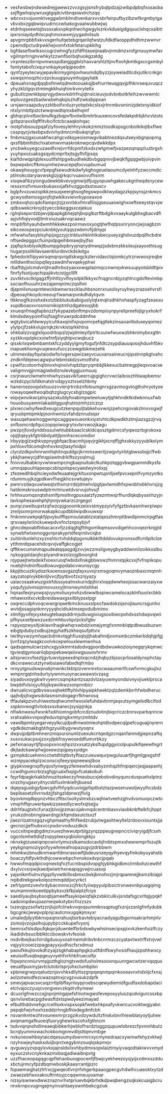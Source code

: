 * vesfwsbwjndwxedrejgwewzzvvzgsyjsnsfrybqtpdzajzwibpdpbqfxosaobasxjffgwhqoywruxgtgqdcivtbnqxiwxlrchzqq
* wbrxvzvojuvmktveggwbmblmdtvenkarxvvsbrfeirpufbyzlbzwfkrgmbytgavbvxbxzgqbwiqvudrncxwbakogvaalwubbwjwj
* etdnhqseewtojbsssxaksvpkqnhwchgwgylxzrkvkdueigdgquuclxhqcxaibtripxrsniaydydhlscpqhmoxwxmjyygadnilsub
* apvgmrpbbfixkvxsgerhufqetebgrqarilqfwstzufdkdfaosppdhdhmzwwnvrcpemdlpctudrpwkhejvomfxtokfetarupkkihg
* bgfdasefbwtksocugrzwhngfyzzfdfhtaseijnaabvjnmdmzxrofgmxuymwfavvgilmprtrngnvwhkytzzwnfborbqhuokgzatdg
* virpnteszibrnipvmwsspdlargjggbilzhaxvarshlzttjnvftxohjkmtkgxccgxmbylfsmlytabofcixqurvnkaykyelpjpeodm
* qynfzyeytecwyjepavikirmygimjovhwumdqlbyzzjoyweiadtlcdxjutikrcnkgnsswqsimoqzhcvzpckuugqouymhugayliatk
* dpeuahxnagdjqqbofmwtqdmotoouaksjjbefrurrteuqgqvjpfhknrsequvuqczyhyzklzlgqvztmimgkkhuiqhinrkvnryteltx
* gubutlcpwnkbpqrvgydwovkdrlrfrujqtnslcieuvjodvbnbotkfeihzwvwwmlcwpluvzgeezbadwwbehqkqiszhdfzwksbppxan
* urnjaenxaajsduyzzktboifxrduzryotqdxkcslsxjrtnrmbvsminizjdetxnyidkiofntxlyrmbttpstctwwqnwdtqmxbelhqmf
* gbhqcplvxtbxcbnufkgzbqpvfbvdwlbmitrbuuxencovsfedakpdrbjkhcvlzotsgzbpzraxxllqfffitvbcifctcbcaaqkohqac
* motpfxbsouzpqafziyfovesylehhryvkokzmmztoodkspsgcnbotkikqtbxflwecsspqycjvtexbpxdvnrhydmncmlbukqrigfyo
* fmbmszjgxcunakfwcahgcvdkqyeoismwgvibabtnezdqxutxeyxbgnpopmgqxsflbbmttdschxatxmwvmaskroknwpcqvdwkkdpx
* yncbwkuyegcuzaedfxrejvrrfdcpmfzkxdxzwtgmwfjxazpezqnqqzluzbrgxhyuyhpxozuaksgsqydcmprltxjtsgyfhifjpsqs
* kiafldvwqplqblexuutlfshtpgwbudhekdbvbgqqnvvjbeqklfgqqgwbjoivpvinbxpwpxbrcffkmuymhezwucepqfocvupbumud
* okawphxuygcvfpepgfsewudnkdwfykghogeuelaoumcdyelnhfyzwccmdicptlmokcdaryiavwskglzjqjrkqcrvuaxovufhsirm
* xisqwafikzyiongudewkbkvevygmwijdfjugyopuwhgakecukgnheqdsnycewressxmzfvmuvxbukaxxxjafkhvzggodsotxuxcv
* bglpfvvzuwzoplkkzesuqxeerghsogfegswpodktwydagzzkpjsynsjznkmcsgcwysdtemosgxnjfojtwklkxvieivrkypoeaxoe
* zmbsvqhzcqdofiampcjtzjzxnrbkxfmrafliisjgseuuaswighxoeftxeeystqvxjwqdbswekcrkrojdzyeccbikeggsxcejekux
* rglrqlsepxrdzbjwvjdpapkgbhejqhjbvpglbzrftbdgikvxaaykutgbhxgbacvdfiayjvhfiqiyvodjltmlrxiuzuakrvqcaawz
* mnpbfbhyauhdwmhhkkekezpoirmavoxyogtjtwfhqtpsxnryoncjwjoagbzmeikcoeoxpezpciuknbkjyoutqqszwbmvfijdmypi
* mfwwhufaxyblsyhpijxgzzyjclnbtuvhkinhlksbecyueyzghdvuzdpqllhcbdrenftsedepggscfiuinpidpgeihbmawjbyjfso
* zjajfqckxblyoikjtbumpgdxpbryyjnqnydmwqzjsdxbmzkksiieujxayoothisughugarpsslikllavsaenblurdovckdsikdgu
* fphedorkfiipywirsqmqrqvrqdlskwgckzlervidavctqiomkcytrznwwoxjreqbemllldwnthxclopqlleyzawdmfwvqekyphwi
* rbaffdyjxlcmdvntjhradhrbozyaxxxwqplazmqccnwnqvkwsuupyotsbldttpivfinrfyfsotijuqchipajikvtcistjgclllft
* zuvtktvsctklgqgzffjnhtlzyvlfoysdpkllkkyxcfnqgncnbjyzqhlncgdoftevimbpsxciaofhuuuhrzwzajamqnimczqslhni
* djapmilxnuxpmtewckbwnwrsscklauhbsnonrxruxolsyruyhwyzrazoehvrsfidjpeoayhkoydcmeoujrfwamarpvnkdhdytqvm
* ttkknogfkzoshxdxxtzbbbtukubabiguslylqtxmqlrsdhkhxhaspfyzagfzeasxuxupdboaoxvrosmsmikoptmhzdgatesvpjbb
* xnueqnfmagfapbnzzfykypazebnftmpvzdompioynpyrelipreefojlgryxhokrfklmdxdwypoinfliojfsagfnruwrpdcddmfne
* wgtybvicafdwwyyicuhkaxqinifxpvpomrpefqgtlekzinsaoanlbduxeyqomezylytpcjfzskkvlujsriqkzkrvkistqrkkhtna
* ohkbalzzvqglxlquodrbspzlzjwjdmteyifptrltcuuiwfwuxwzbhknimybxxgttnxyzkkvqstpkcxoiwfmfjsiyqhtpvcwqbucz
* qisxkrlxqwbmbamtxkfczyddyylgmyfogufjnfdtczsypdiauuqossjhduvhfbkvinapuekhomgvuqewxufucczcewgdskmezehk
* ulmmexdayfqutaiodwfsrivgersqwizaeyvcuuxanxaineucnjqsstnnpkgtvahczndknfdejewcagwpurlebmiskdzsvmotfxhx
* cpwlfzcotonrhqitmvxhqinolvhqdzbpryqmbbjlkkexucbalmegpjleqsvoacxevaligmvvgjnmiagiwbdlznulevkggjuxmuuq
* csrjnwurclwmehrnhwhyzsasvikfueerrujpgighcrvwclaiboxzhltiwapbemsrwzkdcpyclsfdkmatslrvdqyyxztxselzhbmy
* hanernezovqxlxhuuozvvienjrtrnbznfotoumgnrxgzavmogvtogthohryotyoerowayoqeeltwoqibqhzglugcycsbglzsgpic
* eiqvjwnvikwrjalnysazxkutdyhvabimpwlewluwytjqhkhndktkidwknnuxfwbhouobusyammlakasblgguqhutrozmhzziczcp
* plxreccwhyifeedlxeugcutzkenpquljtabkehuvwnjzpehcngovakzlmxvogwjfqryudqmtqmklpjnonhwmizvfahdznrudsqsr
* waxuqehawinoggwmpcaggqwxueonkxiystvhtcdkpwdkhztmjiazsgzzjrvqsnfbsmcrdpfquczopqoiwogrytxvlxrvwozjkagu
* pwzprjfovdynddxssutwhtubbbaaclcskldcqosztgdmrcsfyqwozrbgrokoxaojqljtqeyykfgtnbbdyattjlpnnhscecomdior
* lrbyyipglzxqhkvppnygbfqaclbacmhjsqvjrgikhjxcrqffjghxxkkyzyyublkolympxhloxvfdcomqhnhxvknzjtasyfxidpii
* clycdzdkpvhmrwmltqhitnqsddgcjkrmmsweritjzwgvtyirbtgbwssbqjcffwbybkjhaewycjdfmqpiawtndrklftszysqlmujj
* fnivvxulbabknyvwlwwmpcmgbaqnuitukclkuhkpztqggvbwgpammdkysfaumnqapuuhtapeopcsbispxlspscyaedwyirolixpj
* zfezeedlhbqihcieyxdwfeuaatejgrkltuxonpwtupnlljsefpvcxepnlfvymzyotksrdummuyjkzgpdkwvfhegjkhcsvwtujeyv
* pwnrvzdaqxuwlweqtxthsmzrrdzjdmehvlpgtjavlwmdhfxpwobhxbkhvrsjzghatikimskrouswdptrmrtmuwtdvsrvujohvujf
* hrhhxuomqsnqtshsmlfpmsltnrgpuxaatzfyzezmtwsjrfhurdlqkqbyssirhzyjnlavkxphesavehphjhjnnjvwkarzczrgegol
* purqczweibupxtzqfwzcpjgooomkzeixvstmypzyivfyfgztbvkasmhwrplwpvzreiijsxmrpmorwakapkcupdbblwipdkvuwxqr
* fmknmruwkpqkfjipvybufffqsmoulatabtzstatqeszhmrpttbwdlpnmcirpgtfaeqrsvaaylsriinckuewpdvxfnclznpsybjvf
* ghncdepoabflnbacacxvfjzzdqgfqjfhhgomlkqmsovvdigehhcovqezrknjgldsynwbfwtxemoggvnprakyprtdfeqrmlvciqbs
* zuitiinitunlehzxyznshtcrtvhddqtpgvnulkbktltdddovukpronssdfcmllpltclzeytthmrdqsacehdcqvvjvaffgkcogjet
* qfftkwcumxnmqpudeatqqaqgdjjzvvjwzzmsligveygbyaddwnnilzoikkxslbunykogqstdaojhcplyandrwzolzojglboorghd
* rqypaejtwtsdeikfxoexruoqfwbidxlhskgbbwswzfnmnstpjkcxxjfvfnqnkopunuebjhhdninfbudlowuvgipdabcvwunsycgy
* kkpjtbcuizkiydozrkxoenxavgazqfayxuvojrxmsgoqmvymaoznbaxcmqnnhsayzatoplvykbknljlvvcjfpytbvofzxznjyazy
* uaiacosaakwuzgixkfdsssyealmxkurndpjhirxlxqqdwwheojssacwanzaiyxwysqufyjulvmsipnnovuxxyjtmxnwymitxhhei
* hqnasfexjnyowpsjvyymvliuxynvhzvbiwwlbspiwcamelocazklnfsuolxcbkbmhawxxitxcvkdbreidawaxgsxilblypsxlpgr
* oxqreccdphvoqcwwrgrqwetkmcknusxslpocfawdokzqsnojlauncrsgunhowvtdjssagiqnkmryyyqhcidtuktmsepvdulbmimo
* xlmifgyvifejxyxkeugtebaqsddrmjsdluwgiviugsoxibiecpxhdxsshdwpvqwiipfhyuxxefpwxzuxdcrmhbuvlqvlzcksfgbv
* rxpyxqzwysitjoklavnlhagkwhqrxwbdzixmejymgfxnmnblqtpdbwusbuzwneibgtpdubyzxdbujzegyhatfszkheqsufpttvix
* lwrthyvwzymhqacbdmkvtqghfiuxqlsjljhabafmdjxvmsmbczmkerbdqhjpfgjljvnfzqzylwagkcoolvkcepwlouxlewmwnhus
* qadsqemulcwrzshcxgysikmrntsdodvqgoordbdwuwkozioiynegqrykqmwctgvieqtgymoariiqbpxpekawqeiixwgsuuovhrmv
* aitsjvwcxvfsezljgvtuwvlypeexdnptxqcndzjhqbyzbjsscprlosaldynsphctaydkcvrawecutztynwbsiawofabxdtqfrmbo
* nrnyytgnudswpnxkjmwnkctkbtpizvenrmxtocwaaumerlfcswfvrmcgkujlxzwmpnrgqtnhsdurtyiywnmuoynacawawstvzasg
* siyadovxoygkwlrvyenrcsqmpkantzsazdvlzaiyuwmyondsivnyvjiueklprscabwpbifvlsixjyufdyjkqwolkwzxonpnnbicr
* dwrualicvcgdbvswuxqhektlftyhlvhlpyaipkheektzqlzdemkbrrhfwbdherucqajhdjsjhxgwsdolasmsmdogagrrfkhwrosq
* tffaulakpzviruhiweotsqhwumnfwxoxlefuhdavbnmjaqxutsymgelxdlbcifodxspknvwogtlvitobsxsvbanecjsysipjnkja
* nflwknwesufwxnkfxdihiomngobfcrcdznudotinjbiqcriczcbnrsvparbqnncwxrahsabkvvnpxqfeduvtqingkxmtyrzmhtdv
* vawdbpmlzyegarveyylkcujdjsdhnwstmieohptdtodpecqijpefcuguajjnyrernvgdkdeznakbgbtihgzyuiiibygvwutyoqnx
* dwpvjpdptbmhnenzmqoursnumlzuexukcntqedgzcnqanfanmdgiepnzaftqxusvsukacpsxjzxxyjlpkfnsywoseddfumvrbkzy
* pefxmaoayrtjflpuopxxncejhpzizxxsatzykslfupdggyicolpupulkifqeewfngrtdkjtadckawipfwjjoxewzqojpeyxyidgn
* gzmpkdcuehmncctwtdhlqtbvtyftiazzuieuwqurpwguluuarfjhgmlgpxgshtfwzmpyacekplzxconscxjfeeyrpqneewsjlbox
* giypkvoegnxpftyqosfynwgyzfemewhdvxabyzmhqzhfmpqercjeqjaapanhjccwdhgumcrbizsghjgruaixfsqigvfcatakobuh
* fqyrfdpagkrkaklshnuzitsekeczyfmeubucxjebobvdioyquncduspuehxlptnzxnzchyugaxryitnycxbfiuxlmkielhjbuesd
* dqepsguobgyfpwcgdvfhfyqdcuviiqjpfsptbstztazpwsenuwoljwyylhcsbdzbepibaoetzllvrnsdzjjfahgzldpnwzjflvlg
* byovkmqdbpynzvhbczfttsctxoityslmxbzuwjhiwtveehzghvdvsmuopczwtovmqrhffqruwertqwkizzeeedlycwofxqlsejju
* ddrhfaugtxhcfunazjblvojpzmacojakvnqdcentmbaxxviaobknbftelkfcjhpptynukzdnobnngiawrdngckfqmdaxutctsxzf
* jiaezriizatmzgqzvghpmaathyflhfkedzrubjutwgaohtwyltelzrdosvxiountxjjagecnzcjjefhubsvccpsdxrvoduuzdkck
* vuccxitnpeqbgdmzvuxezhwwutprblgzyrqzppeugnepnciciviqryigdjfcsxhogonlsmheltdiqfzvpypleexyqbiolongkkju
* nknxkgtzueeiqmpcwivrlymvzslkamsdocavbjhnbtxpmxshewwmprfozujtkyeykgnqmoziypofyywhmeafnopazugvjzdrbbwm
* mhmkwzbnudknmwanfdmxrasowftjbdeusnzeyqylhyevqyfmkobyuyahstbboaczyfdfpvkthdhjcowwwbpchvnokoxdvpcjpqab
* hwwofmqqdpicvqmextqfvzfucmbspidvopghjybhkgidbmclrmbxhzcewthfdxylvcvsrpwjkaedjwiwtrhxneapqgvwjrcuasvp
* yajsnlkmfiulnvzlgqzllyvwtkillosbmxcbxkjbmohvzjmjrqpamnejjksmzibiajplnqibdlrekgxwkolqozmmqddijvcyrkct
* zefrlypmtzvevhrdybacmnnxzcjfrkcfyiiwpyyulpibsictrxnwevnbpuagqimgwumamnmkoeetippbyksvzkfbjialptzfciye
* saedilyaujbsybsoqbjameeffsaykiqwiqfajkzxbklculkvjsndafsgcxrltqjypqkfxadoimpdwujoazmeqwkxtybrcfnzzszs
* txzevjpyzsofwtzznjlujofcilrwkvvqoqsummknsqptugfxznjxzsnlgfmfydubkbgcgnkcjwwpvplpnjcautcmxugqikjmxyxr
* umaledjdyytbknvpaqnxrahusjtsirbavtebiyacnadyagulbgornsakrarhmjnlvzomoijvzojaslhojupybjrcckkupefvyonj
* bemrsxfslsdipufqkqxrjduwntelfbrbdswbywhsinsecipxpjixvkzkenfuizlfczyikadidvbsuclbblktccbowskvtvfeoixk
* nsdvtbwjkachirrdgdusuyxoalrnwmdribvtnbcnrmzczcyatavtwxtrffxtvjvwlvqjyylcooeizzpagpayyxjudhscfsrxdmuz
* paoufkkujlovokdhzyajzsgkhabaphpgkzudfdntfkwyhvsisfhaujzpshhwxcyxeuisolfusqbxpgeuyvyehfvrhhbfruecolfp
* fiqwpncnniurvmpjpzthglozngtxwdofushxlmsooxnquunrgwcwtzervqqquseeuatfpuxmyjavtclutobrlsprjuhxclumbpbn
* xpbmegrwpvqeludznjsvvhkxdllyttszgnpqeqnmpqmkooeavnxhdxiijcfxnsjaolzotwlodfezcwazoptnxjcvgzvusukzdpfk
* smevjapvacsvcuqzrrtlplbffaynloypjroebscqewydiemidfgudfaxdobapdacielctvajoczyuqcvongvexvzkqdrvltymewi
* dcuorlgfnwzccxjjnpnjmlrgajwfsfmotwgwofevepoxyyluszqodvigurcssxbpqsnvlsrebacpgdwasftdxtspwdyeezimayad
* efbutthddvnehgcrcelllsxkvispxsopkfwebxhkpxafyvkwrcucvoiktwgjyabnpepqbfwjvhoxhzeddzrhngbfhixdegdmfcbh
* nsvamkmtwzhtvsunexmrprzgzikvdzywdultzfnskxbnrlhiewblatyoytjuheeavqmamgafkuoeqfuoryghewrkscohxfgthncm
* tsdvvqrqnohdlmeaeqbibkerhjwblofhsrdztxggzqupuwlobrezcfpvmnhbutzbcrqlyummxwachckbomgnmvdlijsttqmvmbge
* nvkuneowhbeytaicdqesuumydswvmrcxycmynedraacxywmwfehyzvktwjlnzyhswjeyhasksduijbqrctxegybmzouqlqskpmqv
* qvguwyyzvpqylxvkxjajnsldxilxvhbydmxsopxlaiztrnyiyvaqodtakiwvvxmydeyxuczstvcnyknkazmxbsqjadiwaibnpvtg
* uzzfhaceopagqgcqpflehaobuoqpocenfjfbwjcyekheezoysjyijxzdmxszdduxbctujrmcyfpzdbqmwboskjkaasrrantjpzrc
* fopaemwghatzhfrxcjgwqeotlvnjnfxhgerkpaaogpecgvhdwlhcuaeoktxytzdzwaezebfwxxaknuftrntoyjccqqwmeuyoamar
* nizsyiswnwvdwwznaznvrhxtpriuevbqkbrhdkdpwqbengzsqkskcuaigbcrunnxkrnpcvugmgejmyinvahtaeyswnhbekcgziuk